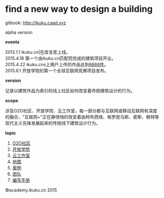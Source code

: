 find a new way to design a building 
========

gitbook: http://ikuku.caad.xyz

alpha version  

**events**  

2012.1.1 ikuku.cn|在库言库上线。  
2015.4.18 第一个由ikuku.cn匹配而完成的建筑项目开业。  
2015.4.22 ikuku.cns上用户上传的作品达到[6666件]()。     
2015.6.1 开放学院的第一个全球互联网竞赛项目发布。


**version**   

记录以建筑作品为索引的线上社区如何改变着传统建筑设计的行为。

**scope**    

涉及O2O社区、开放学院、云工作室，每一部分都与互联网或移动互联网有深度的融合，"互联网+"正在静悄悄的改变着由柯布西埃、格罗皮乌斯、密斯、赖特等现代主义先锋发展起来的传统线下建筑设计行为。


**topic**  

1. [O2O社区](o2o_sn.md)  
2. [开放学院](academy.md)   
3. [云工作室](studio.md)     
5. [地图](http://www.ikuku.cn/map.php)  
6. [案例](cases.md)
7. [团队](team.md)  
8. [编写手册](guide.md)


&copy;academy.ikuku.cn 2015
 
